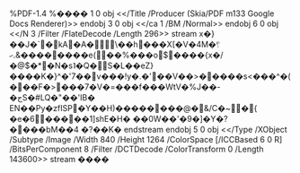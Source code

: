 %PDF-1.4
%����
1 0 obj
<</Title <FEFF00650042006F006F006B003A00200043006F006D006F0020006100730020004900410073002000450073007400E3006F0020004D006F006C00640061006E0064006F0020006F0020004D00650072006300610064006F002000640065002000540072006100620061006C0068006F>
/Producer (Skia/PDF m133 Google Docs Renderer)>>
endobj
3 0 obj
<</ca 1
/BM /Normal>>
endobj
6 0 obj
<</N 3
/Filter /FlateDecode
/Length 296>> stream
x�}��J�`�kA�A�\��h���X\[�V�4M�؟�������&.ހ�e(��%���o$����{x�/�@$�*�N�s˥�Q�S�L��eZ}����K�}^�'7��v���!y�.�'��V��>�����s<���^�(���F�>���7�V�=���f���WtV�%J��-�جS�#LQ�"��'IB� EN��Py�zfISP�Y��H)��������@�&/C�~�{
�e�6�����1]shE�H�	��0W��'�9�]�Y�?����bM��4	�?��K�
endstream
endobj
5 0 obj
<</Type /XObject
/Subtype /Image
/Width 840
/Height 1264
/ColorSpace [/ICCBased 6 0 R]
/BitsPerComponent 8
/Filter /DCTDecode
/ColorTransform 0
/Length 143600>> stream
����